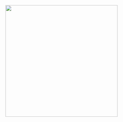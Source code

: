 <p align="center">
  <img src="https://github-readme-stats.vercel.app/api/top-langs/?username=Jayden-Xu&layout=compact&hide=Jupyter%20Notebook" width="350">
</p>

